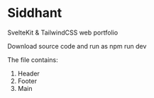 # Siddhant
 SvelteKit & TailwindCSS web portfolio

Download source code and run as npm run dev

The file contains:

1. Header
2. Footer
3. Main

